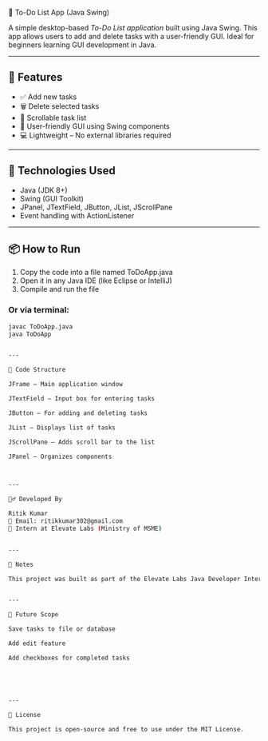 📝 To-Do List App (Java Swing)

A simple desktop-based *To-Do List application* built using Java Swing. This app allows users to add and delete tasks with a user-friendly GUI. Ideal for beginners learning GUI development in Java.

---

## 🚀 Features

- ✅ Add new tasks
- 🗑️ Delete selected tasks
- 📃 Scrollable task list
- 🎨 User-friendly GUI using Swing components
- 💻 Lightweight – No external libraries required



---

## 🧰 Technologies Used

- Java (JDK 8+)
- Swing (GUI Toolkit)
- JPanel, JTextField, JButton, JList, JScrollPane
- Event handling with ActionListener

---

## 📦 How to Run

1. Copy the code into a file named ToDoApp.java
2. Open it in any Java IDE (like Eclipse or IntelliJ)
3. Compile and run the file

### Or via terminal:
```bash
javac ToDoApp.java
java ToDoApp


---

🧠 Code Structure

JFrame – Main application window

JTextField – Input box for entering tasks

JButton – For adding and deleting tasks

JList – Displays list of tasks

JScrollPane – Adds scroll bar to the list

JPanel – Organizes components



---

🙋‍♂️ Developed By

Ritik Kumar
📧 Email: ritikkumar302@gmail.com
🚀 Intern at Elevate Labs (Ministry of MSME)


---

📝 Notes

This project was built as part of the Elevate Labs Java Developer Internship (Task 6) – Java GUI To-Do App using Swing.


---

🔮 Future Scope

Save tasks to file or database

Add edit feature

Add checkboxes for completed tasks





---

📜 License

This project is open-source and free to use under the MIT License.


